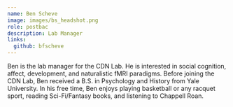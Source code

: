 ```yaml
---
name: Ben Scheve
image: images/bs_headshot.png
role: postbac
description: Lab Manager
links:
  github: bfscheve
---
```


Ben is the lab manager for the CDN Lab. He is interested in social cognition, affect, development, and naturalistic fMRI paradigms. Before joining the CDN Lab, Ben received a B.S. in Psychology and History from Yale University. In his free time, Ben enjoys playing basketball or any racquet sport, reading Sci-Fi/Fantasy books, and listening to Chappell Roan.
